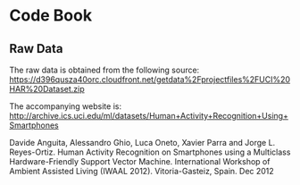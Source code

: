 # Code Book

## Raw Data

The raw data is obtained from the following source: https://d396qusza40orc.cloudfront.net/getdata%2Fprojectfiles%2FUCI%20HAR%20Dataset.zip

The accompanying website is: http://archive.ics.uci.edu/ml/datasets/Human+Activity+Recognition+Using+Smartphones

Davide Anguita, Alessandro Ghio, Luca Oneto, Xavier Parra and Jorge L. Reyes-Ortiz. Human Activity Recognition on Smartphones using a Multiclass Hardware-Friendly Support Vector Machine. International Workshop of Ambient Assisted Living (IWAAL 2012). Vitoria-Gasteiz, Spain. Dec 2012